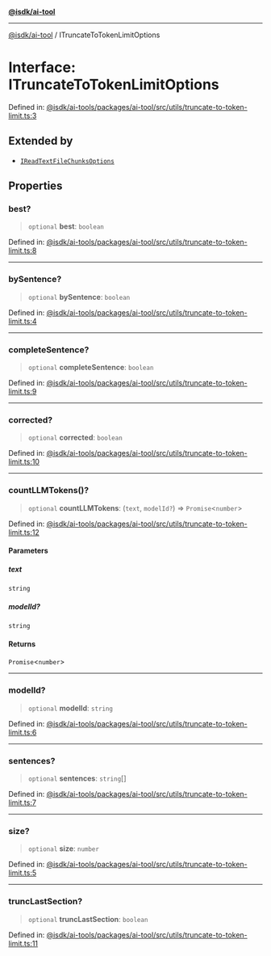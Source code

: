[**@isdk/ai-tool**](../README.md)

***

[@isdk/ai-tool](../globals.md) / ITruncateToTokenLimitOptions

# Interface: ITruncateToTokenLimitOptions

Defined in: [@isdk/ai-tools/packages/ai-tool/src/utils/truncate-to-token-limit.ts:3](https://github.com/isdk/ai-tool.js/blob/fb1809b53cc75a30928176c26910792b6b8a96e1/src/utils/truncate-to-token-limit.ts#L3)

## Extended by

- [`IReadTextFileChunksOptions`](IReadTextFileChunksOptions.md)

## Properties

### best?

> `optional` **best**: `boolean`

Defined in: [@isdk/ai-tools/packages/ai-tool/src/utils/truncate-to-token-limit.ts:8](https://github.com/isdk/ai-tool.js/blob/fb1809b53cc75a30928176c26910792b6b8a96e1/src/utils/truncate-to-token-limit.ts#L8)

***

### bySentence?

> `optional` **bySentence**: `boolean`

Defined in: [@isdk/ai-tools/packages/ai-tool/src/utils/truncate-to-token-limit.ts:4](https://github.com/isdk/ai-tool.js/blob/fb1809b53cc75a30928176c26910792b6b8a96e1/src/utils/truncate-to-token-limit.ts#L4)

***

### completeSentence?

> `optional` **completeSentence**: `boolean`

Defined in: [@isdk/ai-tools/packages/ai-tool/src/utils/truncate-to-token-limit.ts:9](https://github.com/isdk/ai-tool.js/blob/fb1809b53cc75a30928176c26910792b6b8a96e1/src/utils/truncate-to-token-limit.ts#L9)

***

### corrected?

> `optional` **corrected**: `boolean`

Defined in: [@isdk/ai-tools/packages/ai-tool/src/utils/truncate-to-token-limit.ts:10](https://github.com/isdk/ai-tool.js/blob/fb1809b53cc75a30928176c26910792b6b8a96e1/src/utils/truncate-to-token-limit.ts#L10)

***

### countLLMTokens()?

> `optional` **countLLMTokens**: (`text`, `modelId?`) => `Promise`\<`number`\>

Defined in: [@isdk/ai-tools/packages/ai-tool/src/utils/truncate-to-token-limit.ts:12](https://github.com/isdk/ai-tool.js/blob/fb1809b53cc75a30928176c26910792b6b8a96e1/src/utils/truncate-to-token-limit.ts#L12)

#### Parameters

##### text

`string`

##### modelId?

`string`

#### Returns

`Promise`\<`number`\>

***

### modelId?

> `optional` **modelId**: `string`

Defined in: [@isdk/ai-tools/packages/ai-tool/src/utils/truncate-to-token-limit.ts:6](https://github.com/isdk/ai-tool.js/blob/fb1809b53cc75a30928176c26910792b6b8a96e1/src/utils/truncate-to-token-limit.ts#L6)

***

### sentences?

> `optional` **sentences**: `string`[]

Defined in: [@isdk/ai-tools/packages/ai-tool/src/utils/truncate-to-token-limit.ts:7](https://github.com/isdk/ai-tool.js/blob/fb1809b53cc75a30928176c26910792b6b8a96e1/src/utils/truncate-to-token-limit.ts#L7)

***

### size?

> `optional` **size**: `number`

Defined in: [@isdk/ai-tools/packages/ai-tool/src/utils/truncate-to-token-limit.ts:5](https://github.com/isdk/ai-tool.js/blob/fb1809b53cc75a30928176c26910792b6b8a96e1/src/utils/truncate-to-token-limit.ts#L5)

***

### truncLastSection?

> `optional` **truncLastSection**: `boolean`

Defined in: [@isdk/ai-tools/packages/ai-tool/src/utils/truncate-to-token-limit.ts:11](https://github.com/isdk/ai-tool.js/blob/fb1809b53cc75a30928176c26910792b6b8a96e1/src/utils/truncate-to-token-limit.ts#L11)
